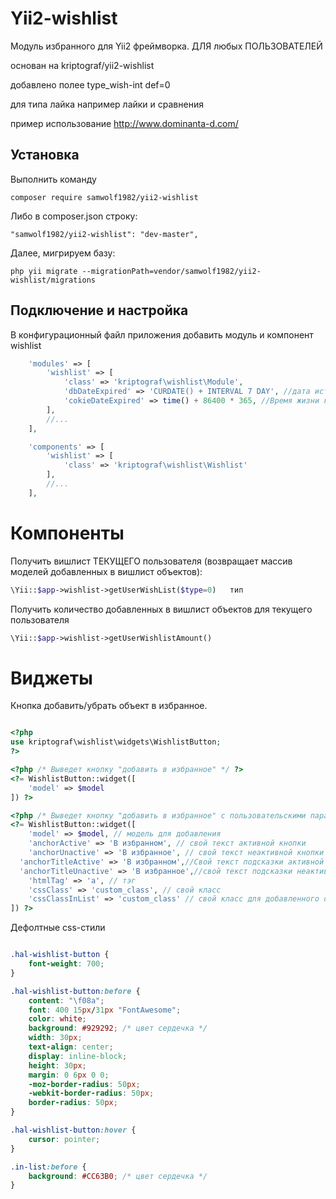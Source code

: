 Yii2-wishlist
==========

Модуль избранного для Yii2 фреймворка. ДЛЯ любых ПОЛЬЗОВАТЕЛЕЙ

основан на kriptograf/yii2-wishlist

добавлено полее type_wish-int def=0
 
 для типа лайка например лайки и сравнения 
 
пример использование  http://www.dominanta-d.com/


Установка
---------------------------------
Выполнить команду

```
composer require samwolf1982/yii2-wishlist
```

Либо в composer.json строку:

```
"samwolf1982/yii2-wishlist": "dev-master",
```

Далее, мигрируем базу:

```
php yii migrate --migrationPath=vendor/samwolf1982/yii2-wishlist/migrations
```

Подключение и настройка
---------------------------------
В конфигурационный файл приложения добавить модуль и компонент wishlist

```php
    'modules' => [
        'wishlist' => [
            'class' => 'kriptograf\wishlist\Module',
            'dbDateExpired' => 'CURDATE() + INTERVAL 7 DAY', //дата истечения срока действия избранного в БД
            'cokieDateExpired' => time() + 86400 * 365, //Время жизни куки с токеном
        ],
        //...
    ],

    'components' => [
        'wishlist' => [
            'class' => 'kriptograf\wishlist\Wishlist'
        ],
        //...
    ],
```

Компоненты
===========
Получить вишлист ТЕКУЩЕГО пользователя (возвращает массив моделей добавленных в вишлист объектов):
```php
\Yii::$app->wishlist->getUserWishList($type=0)   тип 
```

Получить количество добавленных в вишлист объектов для текущего пользователя
```php
\Yii::$app->wishlist->getUserWishlistAmount()
```

Виджеты
==========
Кнопка добавить/убрать объект в избранное.

```php

<?php
use kriptograf\wishlist\widgets\WishlistButton;
?>

<?php /* Выведет кнопку "добавить в избранное" */ ?>
<?= WishlistButton::widget([
	'model' => $model
]) ?>

<?php /* Выведет кнопку "добавить в избранное" с пользовательскими параметрами */ ?>
<?= WishlistButton::widget([
	'model' => $model, // модель для добавления
	'anchorActive' => 'В избранном', // свой текст активной кнопки
	'anchorUnactive' => 'В избранное', // свой текст неактивной кнопки
  'anchorTitleActive' => 'В избранном',//Свой текст подсказки активной кнопки
  'anchorTitleUnactive' => 'В избранное',//свой текст подсказки неактивной кнопки
	'htmlTag' => 'a', // тэг
	'cssClass' => 'custom_class', // свой класс
    'cssClassInList' => 'custom_class' // свой класс для добавленного объекта
]) ?>

```

Дефолтные css-стили
```css

.hal-wishlist-button {
    font-weight: 700;
}

.hal-wishlist-button:before {
    content: "\f08a";
    font: 400 15px/31px "FontAwesome";
    color: white;
    background: #929292; /* цвет сердечка */
    width: 30px;
    text-align: center;
    display: inline-block;
    height: 30px;
    margin: 0 6px 0 0;
    -moz-border-radius: 50px;
    -webkit-border-radius: 50px;
    border-radius: 50px;
}

.hal-wishlist-button:hover {
    cursor: pointer;
}

.in-list:before {
    background: #CC63B0; /* цвет сердечка */
}


```
